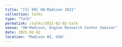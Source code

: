 ```yaml
---
title: "[5] ERC UW-Madison 2021"
collection: talks
type: "Talk"
permalink: /talks/2021-02-02-talk
venue: "UW-Madison, Engine Research Center Seminar"
date: 2021-02-02
location: "Madison WI, USA"
---
```


